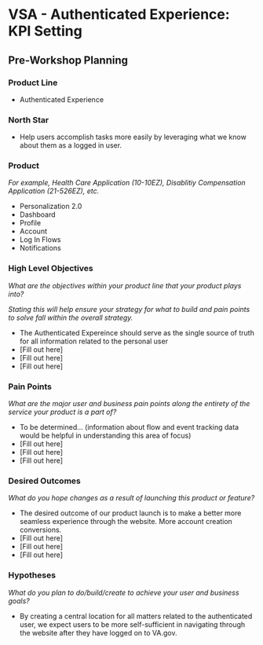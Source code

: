 # VSA - Authenticated Experience: KPI Setting 
## Pre-Workshop Planning

### Product Line

- Authenticated Experience

### North Star

- Help users accomplish tasks more easily by leveraging what we know about them as a logged
in user.


### Product
_For example, Health Care Application (10-10EZ), Disablitiy Compensation Application (21-526EZ), etc._

- Personalization 2.0
- Dashboard
- Profile 
- Account
- Log In Flows
- Notifications

### High Level Objectives
_What are the objectives within your product line that your product plays into?_

_Stating this will help ensure your strategy for what to build and pain points to solve fall within the overall strategy._

- The Authenticated Expereince should serve as the single source of truth for all information related to the personal user
- [Fill out here]
- [Fill out here]
- [Fill out here]

### Pain Points
_What are the major user and business pain points along the entirety of the service your product is a part of?_

- To be determined... (information about flow and event tracking data would be helpful in understanding this area of focus)
- [Fill out here]
- [Fill out here]
- [Fill out here]

### Desired Outcomes
_What do you hope changes as a result of launching this product or feature?_

- The desired outcome of our product launch is to make a better more seamless experience through the website. More account creation conversions. 
- [Fill out here]
- [Fill out here]
- [Fill out here]

### Hypotheses
_What do you plan to do/build/create to achieve your user and business goals?_

- By creating a central location for all matters related to the authenticated user, we expect users to be more self-sufficient in navigating through the website after they have logged on to VA.gov.
